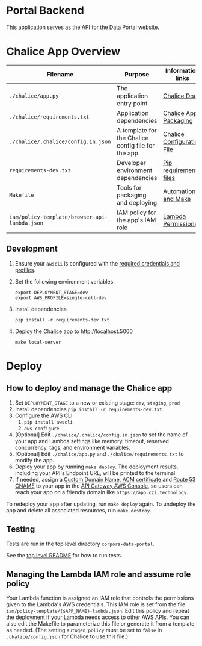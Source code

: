 # Portal Backend

This application serves as the API for the Data Portal website.

# Chalice App Overview

Filename                  | Purpose                           | Information links
--------------------------|-----------------------------------|------------------------------------------
`./chalice/app.py`                  |The application entry point        | [Chalice Docs](https://chalice.readthedocs.io/en/latest/)
`./chalice/requirements.txt`        |Application dependencies           | [Chalice App Packaging](https://chalice.readthedocs.io/en/latest/topics/packaging.html)
`./chalice/.chalice/config.in.json`	|A template for the Chalice config file for the app    | [Chalice Configuration File](https://chalice.readthedocs.io/en/latest/topics/configfile.html)
`requirements-dev.txt`    |Developer environment dependencies | [Pip requirements files](https://pip.readthedocs.io/en/1.1/requirements.html)
`Makefile`                |Tools for packaging and deploying  | [Automation and Make](https://swcarpentry.github.io/make-novice/)
`iam/policy-template/browser-api-lambda.json`|IAM policy for the app's IAM role  | [Lambda Permissions](https://docs.aws.amazon.com/lambda/latest/dg/intro-permission-model.html)

## Development
1.  Ensure your `awscli` is configured with the
    [required credentials and profiles](https://github.com/chanzuckerberg/corpora-data-portal#configuration).

1.  Set the following environment variables:

    ```shell
    export DEPLOYMENT_STAGE=dev
    export AWS_PROFILE=single-cell-dev
    ```

1.  Install dependencies

     ```shell
     pip install -r requirements-dev.txt
     ```

1.  Deploy the Chalice app to http://localhost:5000

     ```shell
     make local-server
     ```

# Deploy
## How to deploy and manage the Chalice app
1. Set `DEPLOYMENT_STAGE` to a new or existing stage: `dev`, `staging`, `prod`
1. Install dependencies `pip install -r requirements-dev.txt`
1. Configure the AWS CLI
    1. `pip install awscli`
    1. `aws configure`
1. [Optional] Edit `./chalice/.chalice/config.in.json` to set the name of your app and Lambda settings like memory, timeout, reserved
   concurrency, tags, and environment variables.
1. [Optional] Edit `./chalice/app.py` and `./chalice/requirements.txt` to modify the app.
1. Deploy your app by running `make deploy`. The deployment results, including your API's Endpoint URL, will be
   printed to the terminal.
1. If needed, assign
   a [Custom Domain Name](https://docs.aws.amazon.com/apigateway/latest/developerguide/how-to-custom-domains.html),
   [ACM certificate](https://aws.amazon.com/certificate-manager/) and [Route 53 CNAME](https://aws.amazon.com/route53/)
   to your app in the [API Gateway AWS Console](https://console.aws.amazon.com/apigateway/home#/custom-domain-names),
   so users can reach your app on a friendly domain like `https://app.czi.technology`.

To redeploy your app after updating, run `make deploy` again. To undeploy the app and delete all associated resources,
run `make destroy`.

## Testing
Tests are run in the top level directory `corpora-data-portal`.

See the [top level README](https://github.com/chanzuckerberg/corpora-data-portal/blob/master/README.md#testing)
for how to run tests.

## Managing the Lambda IAM role and assume role policy
Your Lambda function is assigned an IAM role that controls the permissions given to the Lambda's AWS credentials. This
IAM role is set from the file `iam/policy-template/{$APP_NAME}-lambda.json`. Edit this policy and repeat the deployment
if your Lambda needs access to other AWS APIs. You can also edit the Makefile to parameterize this file or generate 
it from a template as needed. (The setting `autogen_policy` must be set to `false` in `.chalice/config.json` for 
Chalice to use this file.)
